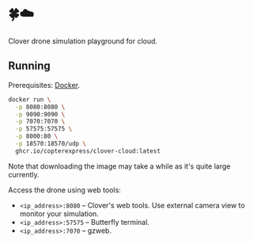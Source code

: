 # 🍀☁️

Clover drone simulation playground for cloud.

## Running

Prerequisites: [Docker](https://docs.docker.com/engine/install/ubuntu/).

```bash
docker run \
  -p 8080:8080 \
  -p 9090:9090 \
  -p 7070:7070 \
  -p 57575:57575 \
  -p 8000:80 \
  -p 18570:18570/udp \
  ghcr.io/copterexpress/clover-cloud:latest
```

Note that downloading the image may take a while as it's quite large currently.

Access the drone using web tools:

* `<ip_address>:8080` – Clover's web tools. Use external camera view to monitor your simulation.
* `<ip_address>:57575` – Butterfly terminal.
* `<ip_address>:7070` – gzweb.
